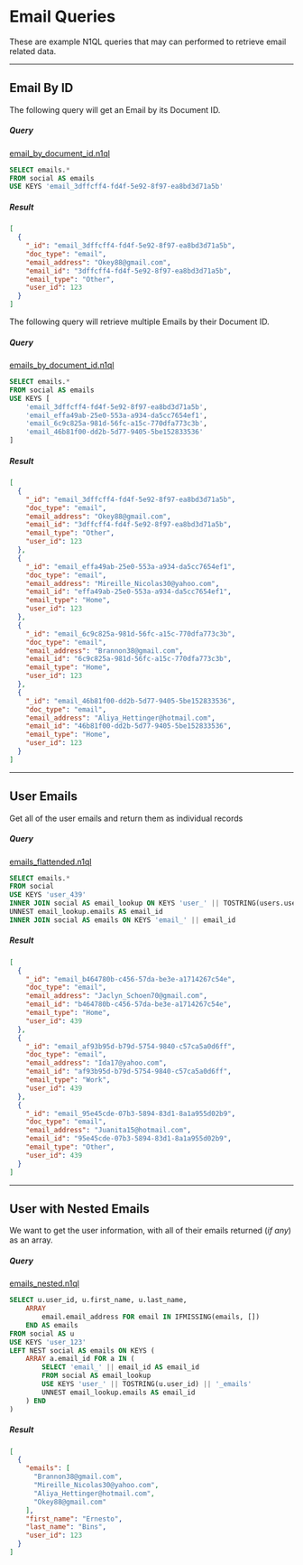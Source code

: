 # Email Queries

These are example N1QL queries that may can performed to retrieve email related data.

---

## Email By ID

The following query will get an Email by its Document ID.

##### Query

[email_by_document_id.n1ql](queries/emails/email_by_document_id.n1ql)

```sql
SELECT emails.*
FROM social AS emails
USE KEYS 'email_3dffcff4-fd4f-5e92-8f97-ea8bd3d71a5b'
```

##### Result

```json
[
  {
    "_id": "email_3dffcff4-fd4f-5e92-8f97-ea8bd3d71a5b",
    "doc_type": "email",
    "email_address": "Okey88@gmail.com",
    "email_id": "3dffcff4-fd4f-5e92-8f97-ea8bd3d71a5b",
    "email_type": "Other",
    "user_id": 123
  }
]
```

The following query will retrieve multiple Emails by their Document ID.

##### Query

[emails_by_document_id.n1ql](queries/emails/emails_by_document_id.n1ql)

```sql
SELECT emails.*
FROM social AS emails
USE KEYS [
    'email_3dffcff4-fd4f-5e92-8f97-ea8bd3d71a5b',
    'email_effa49ab-25e0-553a-a934-da5cc7654ef1',
    'email_6c9c825a-981d-56fc-a15c-770dfa773c3b',
    'email_46b81f00-dd2b-5d77-9405-5be152833536'
]
```

##### Result

```json
[
  {
    "_id": "email_3dffcff4-fd4f-5e92-8f97-ea8bd3d71a5b",
    "doc_type": "email",
    "email_address": "Okey88@gmail.com",
    "email_id": "3dffcff4-fd4f-5e92-8f97-ea8bd3d71a5b",
    "email_type": "Other",
    "user_id": 123
  },
  {
    "_id": "email_effa49ab-25e0-553a-a934-da5cc7654ef1",
    "doc_type": "email",
    "email_address": "Mireille_Nicolas30@yahoo.com",
    "email_id": "effa49ab-25e0-553a-a934-da5cc7654ef1",
    "email_type": "Home",
    "user_id": 123
  },
  {
    "_id": "email_6c9c825a-981d-56fc-a15c-770dfa773c3b",
    "doc_type": "email",
    "email_address": "Brannon38@gmail.com",
    "email_id": "6c9c825a-981d-56fc-a15c-770dfa773c3b",
    "email_type": "Home",
    "user_id": 123
  },
  {
    "_id": "email_46b81f00-dd2b-5d77-9405-5be152833536",
    "doc_type": "email",
    "email_address": "Aliya_Hettinger@hotmail.com",
    "email_id": "46b81f00-dd2b-5d77-9405-5be152833536",
    "email_type": "Home",
    "user_id": 123
  }
]
```

---

## User Emails

Get all of the user emails and return them as individual records

##### Query

[emails_flattended.n1ql](queries/emails/emails_flattended.n1ql)

```sql
SELECT emails.*
FROM social
USE KEYS 'user_439'
INNER JOIN social AS email_lookup ON KEYS 'user_' || TOSTRING(users.user_id) || '_emails'
UNNEST email_lookup.emails AS email_id
INNER JOIN social AS emails ON KEYS 'email_' || email_id
```

##### Result

```json
[
  {
    "_id": "email_b464780b-c456-57da-be3e-a1714267c54e",
    "doc_type": "email",
    "email_address": "Jaclyn_Schoen70@gmail.com",
    "email_id": "b464780b-c456-57da-be3e-a1714267c54e",
    "email_type": "Home",
    "user_id": 439
  },
  {
    "_id": "email_af93b95d-b79d-5754-9840-c57ca5a0d6ff",
    "doc_type": "email",
    "email_address": "Ida17@yahoo.com",
    "email_id": "af93b95d-b79d-5754-9840-c57ca5a0d6ff",
    "email_type": "Work",
    "user_id": 439
  },
  {
    "_id": "email_95e45cde-07b3-5894-83d1-8a1a955d02b9",
    "doc_type": "email",
    "email_address": "Juanita15@hotmail.com",
    "email_id": "95e45cde-07b3-5894-83d1-8a1a955d02b9",
    "email_type": "Other",
    "user_id": 439
  }
]
```

---

## User with Nested Emails

We want to get the user information, with all of their emails returned (*if any*) as an array.

##### Query

[emails_nested.n1ql](queries/emails/emails_nested.n1ql)

```sql
SELECT u.user_id, u.first_name, u.last_name,
    ARRAY
        email.email_address FOR email IN IFMISSING(emails, [])
    END AS emails
FROM social AS u
USE KEYS 'user_123'
LEFT NEST social AS emails ON KEYS (
    ARRAY a.email_id FOR a IN (
        SELECT 'email_' || email_id AS email_id
        FROM social AS email_lookup
        USE KEYS 'user_' || TOSTRING(u.user_id) || '_emails'
        UNNEST email_lookup.emails AS email_id
    ) END
)
```

##### Result

```json
[
  {
    "emails": [
      "Brannon38@gmail.com",
      "Mireille_Nicolas30@yahoo.com",
      "Aliya_Hettinger@hotmail.com",
      "Okey88@gmail.com"
    ],
    "first_name": "Ernesto",
    "last_name": "Bins",
    "user_id": 123
  }
]
```